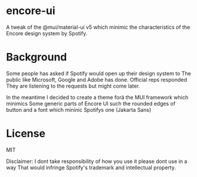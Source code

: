 # encore-ui

A tweak of the @mui/material-ui v5 which minimic the characteristics of the Encore design system by Spotify.

# Background

Some people has asked if Spotify would open up their design system to
The public like Microsoft, Google and Adobe has done. Official reps responded
They are listening to the requests but might come later.

In the meantime I decided to create a theme forä the MUI framework which minimics
Some generic parts of Encore UI such the rounded edges of button and a font which mininic
Spotifys one (Jakarta Sans)

# License 

MIT

Disclaimer: I dont take responsibility of how you use it please dont use in a way
That would infringe Spotify's trademark and intellectual property.
